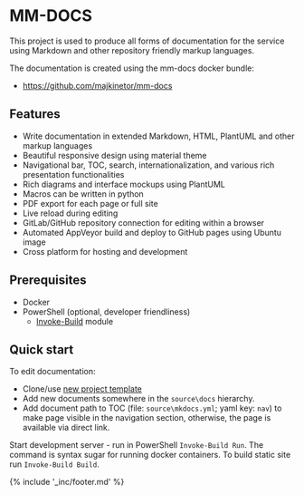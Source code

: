 ﻿# MM-DOCS

This project is used to produce all forms of documentation for the service using Markdown and other repository friendly markup languages.

The documentation is created using the mm-docs docker bundle:

- https://github.com/majkinetor/mm-docs

## Features

- Write documentation in extended Markdown, HTML, PlantUML and other markup languages
- Beautiful responsive design using material theme
- Navigational bar, TOC, search, internationalization, and various rich presentation functionalities
- Rich diagrams and interface mockups using PlantUML
- Macros can be written in python
- PDF export for each page or full site
- Live reload during editing
- GitLab/GitHub repository connection for editing within a browser
- Automated AppVeyor build and deploy to GitHub pages using Ubuntu image
- Cross platform for hosting and development

## Prerequisites

- Docker
- PowerShell (optional, developer friendliness)
  - [Invoke-Build](https://www.powershellgallery.com/packages/InvokeBuild) module

## Quick start

To edit documentation:

- Clone/use [new project template](https://github.com/majkinetor/mm-docs-template)
- Add new documents somewhere in the `source\docs` hierarchy.
- Add document path to TOC (file: `source\mkdocs.yml`; yaml key: `nav`) to make page visible in the navigation section, otherwise, the page is available via direct link.

Start development server - run in PowerShell `Invoke-Build Run`. The command is syntax sugar for running docker containers.
To build static site run `Invoke-Build Build`.

{% include '_inc/footer.md' %}

